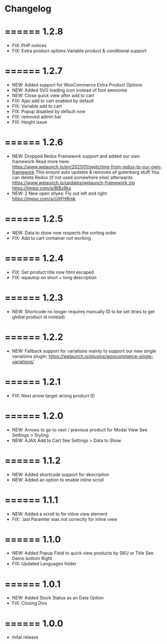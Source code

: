 # Changelog
======
1.2.8
======
- FIX:	PHP notices
- FIX:	Extra product options Variable product & conditional support

======
1.2.7
======
- NEW:	Added support for WooCommerce Extra Product Options
- NEW:	Added SVG loading icon instead of font awesome
- NEW:	Close quick view after add to cart
- FIX:	Ajax add to cart enabled by default
- FIX:	Variable add to cart
- FIX:	Popup disabled by default now
- FIX:	removed admin bar
- FIX:	Height issue

======
1.2.6
======
- NEW:	Dropped Redux Framework support and added our own framework 
		Read more here: https://www.welaunch.io/en/2021/01/switching-from-redux-to-our-own-framework
		This ensure auto updates & removes all gutenberg stuff
		You can delete Redux (if not used somewhere else) afterwards
		https://www.welaunch.io/updates/welaunch-framework.zip
		https://imgur.com/a/BIBz6kz
- NEW:	2 New open stlyes: Fly out left and right
		https://imgur.com/a/UXFHRmk

======
1.2.5
======
- NEW:	Data to show now respects the sorting order
- FIX:	Add to cart container not working

======
1.2.4
======
- FIX:	Get product title now html escaped
- FIX:	wpautop on short + long description

======
1.2.3
======
- NEW:	Shortcode no longer requires manually ID to be set (tries to get global product id instead)

======
1.2.2
======
- NEW:	Fallback support for variations mainly to support our new 
		single variations plugin: https://welaunch.io/plugins/woocommerce-single-variations/

======
1.2.1
======
- FIX:	Next arrow target wrong product ID

======
1.2.0
======
- NEW:	Arrows to go to next / previous product for Modal View
		See Settings > Styling
- NEW:	AJAX Add to Cart
		See Settings > Data to Show

======
1.1.2
======
- NEW:	Added shortcode support for description
- NEW:	Added an option to enable inline scroll

======
1.1.1
======
- NEW:	Added a scroll to for inline view element
- FIX:	.last Paramter was not correctly for inline view

======
1.1.0
======
- NEW:	Added Popup Field to quick view products
		by SKU or Title
		See Demo bottom Right
- FIX:	Updated Languages folder

======
1.0.1
======
- NEW:	Added Stock Status as an Data Option
- FIX:	Closing Divs

======
1.0.0
======
- Inital release